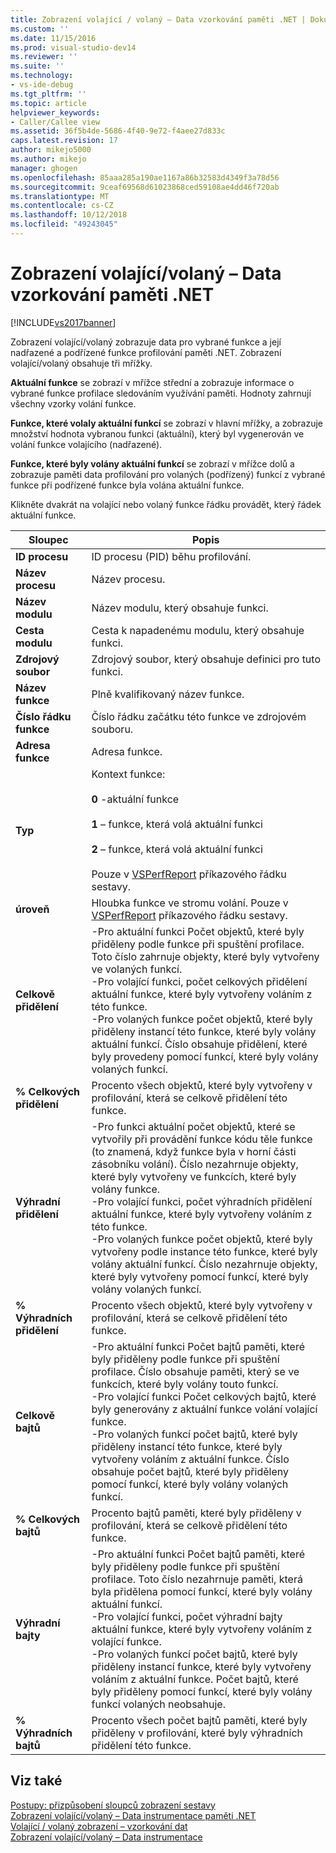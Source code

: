 ```yaml
---
title: Zobrazení volající / volaný – Data vzorkování paměti .NET | Dokumentace Microsoftu
ms.custom: ''
ms.date: 11/15/2016
ms.prod: visual-studio-dev14
ms.reviewer: ''
ms.suite: ''
ms.technology:
- vs-ide-debug
ms.tgt_pltfrm: ''
ms.topic: article
helpviewer_keywords:
- Caller/Callee view
ms.assetid: 36f5b4de-5686-4f40-9e72-f4aee27d833c
caps.latest.revision: 17
author: mikejo5000
ms.author: mikejo
manager: ghogen
ms.openlocfilehash: 85aaa285a190ae1167a86b32583d4349f3a78d56
ms.sourcegitcommit: 9ceaf69568d61023868ced59108ae4dd46f720ab
ms.translationtype: MT
ms.contentlocale: cs-CZ
ms.lasthandoff: 10/12/2018
ms.locfileid: "49243045"
---
```

# <a name="callercallee-view---net-memory-sampling-data"></a>Zobrazení volající/volaný – Data vzorkování paměti .NET
[!INCLUDE[vs2017banner](../includes/vs2017banner.md)]

Zobrazení volající/volaný zobrazuje data pro vybrané funkce a její nadřazené a podřízené funkce profilování paměti .NET. Zobrazení volající/volaný obsahuje tři mřížky.  
  
 **Aktuální funkce** se zobrazí v mřížce střední a zobrazuje informace o vybrané funkce profilace sledováním využívání paměti. Hodnoty zahrnují všechny vzorky volání funkce.  
  
 **Funkce, které volaly aktuální funkcí** se zobrazí v hlavní mřížky, a zobrazuje množství hodnota vybranou funkci (aktuální), který byl vygenerován ve volání funkce volajícího (nadřazené).  
  
 **Funkce, které byly volány aktuální funkcí** se zobrazí v mřížce dolů a zobrazuje paměti data profilování pro volaných (podřízený) funkcí z vybrané funkce při podřízené funkce byla volána aktuální funkce.  
  
 Klikněte dvakrát na volající nebo volaný funkce řádku provádět, který řádek aktuální funkce.  
  
|Sloupec|Popis|  
|------------|-----------------|  
|**ID procesu**|ID procesu (PID) běhu profilování.|  
|**Název procesu**|Název procesu.|  
|**Název modulu**|Název modulu, který obsahuje funkci.|  
|**Cesta modulu**|Cesta k napadenému modulu, který obsahuje funkci.|  
|**Zdrojový soubor**|Zdrojový soubor, který obsahuje definici pro tuto funkci.|  
|**Název funkce**|Plně kvalifikovaný název funkce.|  
|**Číslo řádku funkce**|Číslo řádku začátku této funkce ve zdrojovém souboru.|  
|**Adresa funkce**|Adresa funkce.|  
|**Typ**|Kontext funkce:<br /><br /> **0** -aktuální funkce<br /><br /> **1** – funkce, která volá aktuální funkci<br /><br /> **2** – funkce, která volá aktuální funkci<br /><br /> Pouze v [VSPerfReport](../profiling/vsperfreport.md) příkazového řádku sestavy.|  
|**úroveň**|Hloubka funkce ve stromu volání. Pouze v [VSPerfReport](../profiling/vsperfreport.md) příkazového řádku sestavy.|  
|**Celkově přidělení**|-Pro aktuální funkci Počet objektů, které byly přiděleny podle funkce při spuštění profilace. Toto číslo zahrnuje objekty, které byly vytvořeny ve volaných funkcí.<br />-Pro volající funkci, počet celkových přidělení aktuální funkce, které byly vytvořeny voláním z této funkce.<br />-Pro volaných funkce počet objektů, které byly přiděleny instancí této funkce, které byly volány aktuální funkcí. Číslo obsahuje přidělení, které byly provedeny pomocí funkcí, které byly volány volaných funkcí.|  
|**% Celkových přidělení**|Procento všech objektů, které byly vytvořeny v profilování, která se celkově přidělení této funkce.|  
|**Výhradní přidělení**|-Pro funkci aktuální počet objektů, které se vytvořily při provádění funkce kódu těle funkce (to znamená, když funkce byla v horní části zásobníku volání). Číslo nezahrnuje objekty, které byly vytvořeny ve funkcích, které byly volány funkce.<br />-Pro volající funkci, počet výhradních přidělení aktuální funkce, které byly vytvořeny voláním z této funkce.<br />-Pro volaných funkce počet objektů, které byly vytvořeny podle instance této funkce, které byly volány aktuální funkcí. Číslo nezahrnuje objekty, které byly vytvořeny pomocí funkcí, které byly volány volaných funkcí.|  
|**% Výhradních přidělení**|Procento všech objektů, které byly vytvořeny v profilování, která se celkově přidělení této funkce.|  
|**Celkově bajtů**|-Pro aktuální funkci Počet bajtů paměti, které byly přiděleny podle funkce při spuštění profilace. Číslo obsahuje paměti, který se ve funkcích, které byly volány touto funkcí.<br />-Pro volající funkci Počet celkových bajtů, které byly generovány z aktuální funkce volání volající funkce.<br />-Pro volaných funkcí počet bajtů, které byly přiděleny instancí této funkce, které byly vytvořeny voláním z aktuální funkce. Číslo obsahuje počet bajtů, které byly přiděleny pomocí funkcí, které byly volány volaných funkcí.|  
|**% Celkových bajtů**|Procento bajtů paměti, které byly přiděleny v profilování, která se celkově přidělení této funkce.|  
|**Výhradní bajty**|-Pro aktuální funkci Počet bajtů paměti, které byly přiděleny podle funkce při spuštění profilace. Toto číslo nezahrnuje paměti, která byla přidělena pomocí funkcí, které byly volány aktuální funkcí.<br />-Pro volající funkci, počet výhradní bajty aktuální funkce, které byly vytvořeny voláním z volající funkce.<br />-Pro volaných funkcí počet bajtů, které byly přiděleny instancí funkce, které byly vytvořeny voláním z aktuální funkce. Počet bajtů, které byly přiděleny pomocí funkcí, které byly volány funkcí volaných neobsahuje.|  
|**% Výhradních bajtů**|Procento všech počet bajtů paměti, které byly přiděleny v profilování, které byly výhradních přidělení této funkce.|  
  
## <a name="see-also"></a>Viz také  
 [Postupy: přizpůsobení sloupců zobrazení sestavy](../profiling/how-to-customize-report-view-columns.md)   
 [Zobrazení volající/volaný – Data instrumentace paměti .NET](../profiling/caller-callee-view-net-memory-instrumentation-data.md)   
 [Volající / volaný zobrazení – vzorkování dat](../profiling/caller-callee-view-sampling-data.md)   
 [Zobrazení volající/volaný – Data instrumentace](../profiling/caller-callee-view-instrumentation-data.md)



